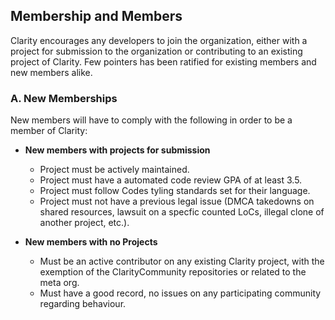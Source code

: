 ## Membership and Members

Clarity encourages any developers to join the organization, either with a project for submission to the organization or
contributing to an existing project of Clarity. Few pointers has been ratified for
existing members and new members alike.


### A. New Memberships

New members will have to comply with the following in order to be a member of Clarity:

- **New members with projects for submission**
   - Project must be actively maintained.
   - Project must have a automated code review GPA of at least 3.5.
   - Project must follow Codes tyling standards set for their language.
   - Project must not have a previous legal issue (DMCA takedowns on shared resources, lawsuit on a specfic counted LoCs, illegal clone of another project, etc.).

- **New members with no Projects**
   - Must be an active contributor on any existing Clarity project, with the exemption 
   of the ClarityCommunity repositories or related to the meta org.
   - Must have a good record, no issues on any participating community regarding behaviour.



